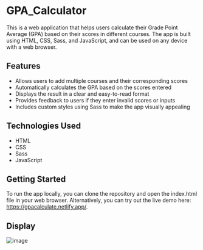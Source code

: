 # GPA_Calculator
  This is a web application that helps users calculate their Grade Point Average (GPA) based on their scores in different courses. The app is built using HTML, CSS, Sass, and JavaScript, and can be used on any device with a web browser.

## Features
 - Allows users to add multiple courses and their corresponding scores
 - Automatically calculates the GPA based on the scores entered
 - Displays the result in a clear and easy-to-read format
 - Provides feedback to users if they enter invalid scores or inputs
 - Includes custom styles using Sass to make the app visually appealing
 
 ## Technologies Used
 - HTML
 - CSS
 - Sass
 - JavaScript
 
 ## Getting Started
  To run the app locally, you can clone the repository and open the index.html file in your web browser. Alternatively, you can try out the live demo here: https://gpacalculate.netlify.app/.

 ## Display
 ![image](https://user-images.githubusercontent.com/90535397/233539099-94d4f079-4bd9-4f73-ac81-42462d1b2906.png)
